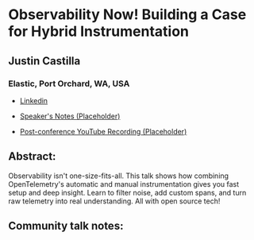 # Observability Now! Building a Case for Hybrid Instrumentation 

## Justin Castilla
### Elastic, Port Orchard, WA, USA 
- [Linkedin](https://www.linkedin.com/in/justincastilla/) 

- [Speaker's Notes (Placeholder)]()
- [Post-conference YouTube Recording (Placeholder)]()
## Abstract: 

Observability isn't one-size-fits-all. This talk shows how combining OpenTelemetry's automatic and manual instrumentation gives you fast setup and deep insight. Learn to filter noise, add custom spans, and turn raw telemetry into real understanding. All with open source tech!
## Community talk notes: 